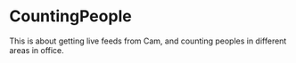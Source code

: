 # CountingPeople
This is about getting live feeds from Cam, and counting peoples in different areas in office.
